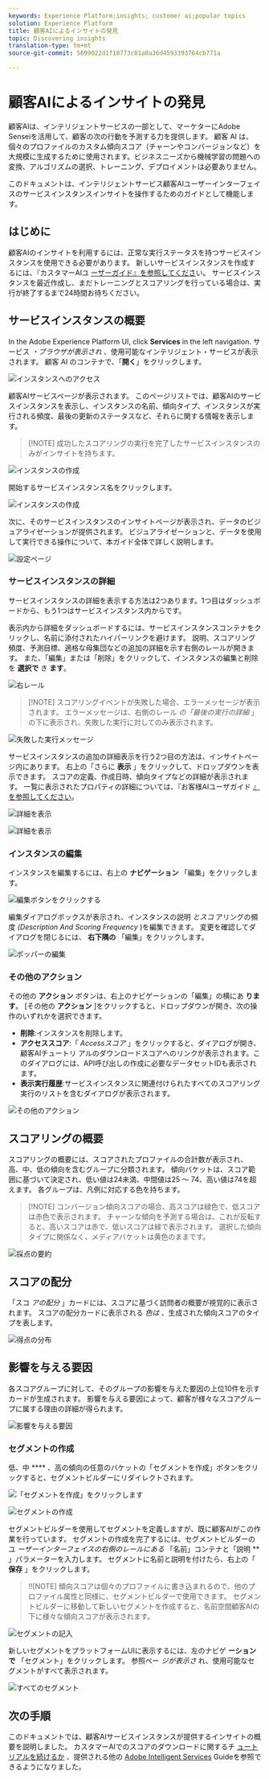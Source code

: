 ```yaml
---
keywords: Experience Platform;insights; customer ai;popular topics
solution: Experience Platform
title: 顧客AIによるインサイトの発見
topic: Discovering insights
translation-type: tm+mt
source-git-commit: 5699022d1f18773c81a0a36d4593393764cb771a

---
```



# 顧客AIによるインサイトの発見

顧客AIは、インテリジェントサービスの一部として、マーケターにAdobe Senseiを活用して、顧客の次の行動を予測する力を提供します。 顧客 AI は、個々のプロファイルのカスタム傾向スコア（チャーンやコンバージョンなど）を大規模に生成するために使用されます。ビジネスニーズから機械学習の問題への変換、アルゴリズムの選択、トレーニング、デプロイメントは必要ありません。

このドキュメントは、インテリジェントサービス顧客AIユーザーインターフェイスのサービスインスタンスインサイトを操作するためのガイドとして機能します。

## はじめに

顧客AIのインサイトを利用するには、正常な実行ステータスを持つサービスインスタンスを使用できる必要があります。 新しいサービスインスタンスを作成するには、『カスタマーAIユ [ーザーガイド』を参照してくださ](./user-guide.md)い。 サービスインスタンスを最近作成し、まだトレーニングとスコアリングを行っている場合は、実行が終了するまで24時間お待ちください。

## サービスインスタンスの概要

In the Adobe Experience Platform UI, click **Services** in the left navigation. サービス *・ブラウザが表示され* 、使用可能なインテリジェント・サービスが表示されます。 顧客 AI のコンテナで、「**開く**」をクリックします。

![インスタンスへのアクセス](./images/insights/navigate-to-service.png)

顧客AIサービスページが表示されます。 このページリストでは、顧客AIのサービスインスタンスを表示し、インスタンスの名前、傾向タイプ、インスタンスが実行される頻度、最後の更新のステータスなど、それらに関する情報を表示します。

>[!NOTE] 成功したスコアリングの実行を完了したサービスインスタンスのみがインサイトを持ちます。

![インスタンスの作成](./images/insights/dashboard.png)

開始するサービスインスタンス名をクリックします。

![インスタンスの作成](./images/insights/click-the-name.png)

次に、そのサービスインスタンスのインサイトページが表示され、データのビジュアライゼーションが提供されます。 ビジュアライゼーションと、データを使用して実行できる操作について、本ガイド全体で詳しく説明します。

![設定ページ](./images/insights/landing-page.png)


### サービスインスタンスの詳細

サービスインスタンスの詳細を表示する方法は2つあります。1つ目はダッシュボードから、もう1つはサービスインスタンス内からです。

表示内から詳細をダッシュボードするには、サービスインスタンスコンテナをクリックし、名前に添付されたハイパーリンクを避けます。 説明、スコアリング頻度、予測目標、適格な母集団などの追加の詳細を示す右側のレールが開きます。 また、「編集」または「削除」をクリックして、インスタンスの編集と削除を **選択で** き **ます**。

![右レール](./images/insights/success-run.png)

>[!NOTE] スコアリングイベントが失敗した場合、エラーメッセージが表示されます。 エラーメッセージは、右側のレール *の「最後の実行の詳細* 」の下に表示され、失敗した実行に対してのみ表示されます。

![失敗した実行メッセージ](./images/insights/failed-run.png)

サービスインスタンスの追加の詳細表示を行う2つ目の方法は、インサイトページ内にあります。 右上の「さらに **表示** 」をクリックして、ドロップダウンを表示できます。 スコアの定義、作成日時、傾向タイプなどの詳細が表示されます。 一覧に表示されたプロパティの詳細については、『お客様AIユーザガイド [』を参照してください](./user-guide.md)。

![詳細を表示](./images/insights/landing-show-more.png)

![詳細を表示](./images/insights/show-more.png)

### インスタンスの編集

インスタンスを編集するには、右上の **ナビゲーション** 「編集」をクリックします。

![編集ボタンをクリックする](./images/insights/edit-button.png)

編集ダイアログボックスが表示され、インスタンスの説明 *とスコ* アリングの頻度 *(Description And Scoring Frequency* )を編集できます。 変更を確認してダイアログを閉じるには、 **右下隅の** 「編集」をクリックします。

![ポッパーの編集](./images/insights/edit-instance.png)

### その他のアクション

その他の **アクション** ボタンは、右上のナビゲーションの「編集」の横にあ **ります**。 [その他の **アクション** ]をクリックすると、ドロップダウンが開き、次の操作のいずれかを選択できます。

- **削除**:インスタンスを削除します。
- **アクセススコア**:「 *Accessスコア* 」をクリックすると、ダイアログが開き、顧客AIチュートリ [](./download-scores.md) アルのダウンロードスコアへのリンクが表示されます。このダイアログには、API呼び出しの作成に必要なデータセットIDも表示されます。
- **表示実行履歴**:サービスインスタンスに関連付けられたすべてのスコアリング実行のリストを含むダイアログが表示されます。

![その他のアクション](./images/insights/more-actions.png)

## スコアリングの概要

スコアリングの概要には、スコアされたプロファイルの合計数が表示され、高、中、低の傾向を含むグループに分類されます。 傾向バケットは、スコア範囲に基づいて決定され、低い値は24未満、中間値は25 ～ 74、高い値は74を超えます。 各グループは、凡例に対応する色を持ちます。

>[!NOTE] コンバージョン傾向スコアの場合、高スコアは緑色で、低スコアは赤色で表示されます。 チャーンな傾向を予測する場合は、これが反転すると、高いスコアは赤で、低いスコアは緑で表示されます。 選択した傾向タイプに関係なく、メディアバケットは黄色のままです。

![採点の要約](./images/insights/scoring-summary.png)

## スコアの配分

「スコ *アの配分* 」カードには、スコアに基づく訪問者の概要が視覚的に表示されます。 スコアの配分カードに表示される *色は* 、生成された傾向スコアのタイプを表します。

![得点の分布](./images/insights/distribution-of-scores.png)

## 影響を与える要因

各スコアグループに対して、そのグループの影響を与えた要因の上位10件を示すカードが生成されます。 影響を与える要因によって、顧客が様々なスコアグループに属する理由の詳細が得られます。

![影響を与える要因](./images/insights/influential-factors.png)

### セグメントの作成

低、中 **** 、高の傾向の任意のバケットの「セグメントを作成」ボタンをクリックすると、セグメントビルダーにリダイレクトされます。

![「セグメントを作成」をクリックします](./images/insights/influential-factors-create-segment.png)

![セグメントの作成](./images/insights/create-segment.png)

セグメントビルダーを使用してセグメントを定義しますが、既に顧客AIがこの作業を行っています。 セグメントの作成を完了するには、セグメントビルダーのユ *ーザーインターフェイスの右側のレールにある* 「名前」コンテナと「説明 ** 」パラメーターを入力します。 セグメントに名前と説明を付けたら、右上の「 **保存** 」をクリックします。

>!![NOTE] 傾向スコアは個々のプロファイルに書き込まれるので、他のプロファイル属性と同様に、セグメントビルダーで使用できます。 セグメントビルダーに移動して新しいセグメントを作成すると、名前空間顧客AIの下に様々な傾向スコアが表示されます。

![セグメントの記入](./images/insights/segment-saving.png)

新しいセグメントをプラットフォームUIに表示するには、左のナビゲ **ーションで** 「セグメント」をクリックします。 参照ペー *ジが表示さ* れ、使用可能なセグメントがすべて表示されます。

![すべてのセグメント](./images/insights/Segments-dashboard.png)

## 次の手順

このドキュメントでは、顧客AIサービスインスタンスが提供するインサイトの概要を説明しました。 カスタマーAIでのスコアのダウンロードに関するチ [ュートリアルを続けるか](./download-scores.md) 、提供される他の [Adobe Intelligent Services](../home.md) Guideを参照できるようになりました。